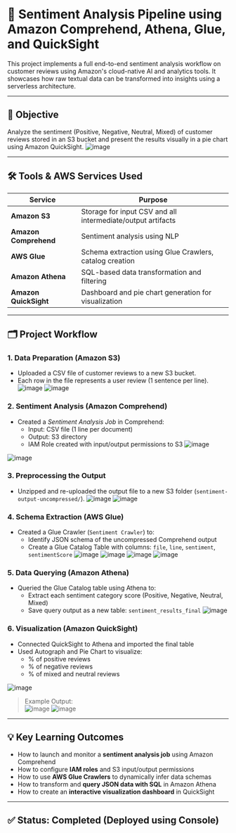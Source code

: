 # 🧠 Sentiment Analysis Pipeline using Amazon Comprehend, Athena, Glue, and QuickSight

This project implements a full end-to-end sentiment analysis workflow on customer reviews using Amazon's cloud-native AI and analytics tools. It showcases how raw textual data can be transformed into insights using a serverless architecture.

---

## 🎯 Objective

Analyze the sentiment (Positive, Negative, Neutral, Mixed) of customer reviews stored in an S3 bucket and present the results visually in a pie chart using Amazon QuickSight.
![image](https://github.com/user-attachments/assets/558f862a-5198-42f8-b790-aea1e1a4b7df)

---

## 🛠️ Tools & AWS Services Used

| Service              | Purpose                                                       |
|----------------------|---------------------------------------------------------------|
| **Amazon S3**        | Storage for input CSV and all intermediate/output artifacts   |
| **Amazon Comprehend**| Sentiment analysis using NLP                                  |
| **AWS Glue**         | Schema extraction using Glue Crawlers, catalog creation       |
| **Amazon Athena**    | SQL-based data transformation and filtering                   |
| **Amazon QuickSight**| Dashboard and pie chart generation for visualization          |

---

## 🗂️ Project Workflow

### 1. **Data Preparation (Amazon S3)**
- Uploaded a CSV file of customer reviews to a new S3 bucket.
- Each row in the file represents a user review (1 sentence per line).
![image](https://github.com/user-attachments/assets/bd393904-ff3f-4859-b32d-50430081bf51)
![image](https://github.com/user-attachments/assets/d61ba894-0ccf-4059-9d92-96d6ac9378ba)

### 2. **Sentiment Analysis (Amazon Comprehend)**
- Created a *Sentiment Analysis Job* in Comprehend:
  - Input: CSV file (1 line per document)
  - Output: S3 directory
  - IAM Role created with input/output permissions to S3
![image](https://github.com/user-attachments/assets/a4b502a3-9ad7-4c99-b0e5-4abc10f88fe1)

![image](https://github.com/user-attachments/assets/374425c9-92b2-4576-a7de-eb0b81e1c800)

### 3. **Preprocessing the Output**
- Unzipped and re-uploaded the output file to a new S3 folder (`sentiment-output-uncompressed/`).
![image](https://github.com/user-attachments/assets/4a7af2ca-ff67-4926-aa63-249fb9bacf1a)
![image](https://github.com/user-attachments/assets/4700c6c1-55f1-41f3-947b-fda9d64950f8)

### 4. **Schema Extraction (AWS Glue)**
- Created a Glue Crawler (`Sentiment Crawler`) to:
  - Identify JSON schema of the uncompressed Comprehend output
  - Create a Glue Catalog Table with columns: `file`, `line`, `sentiment`, `sentimentScore`
![image](https://github.com/user-attachments/assets/f22082d5-606a-43af-bca9-f6f7460e428c)
![image](https://github.com/user-attachments/assets/aa4f2e5b-c0af-443b-b0ec-6b1eec46d07b)
![image](https://github.com/user-attachments/assets/914efd45-721c-489d-b1f0-85e93da3633a)
![image](https://github.com/user-attachments/assets/741364d9-70e9-44ff-a0ec-a1baa0a6636c)

### 5. **Data Querying (Amazon Athena)**
- Queried the Glue Catalog table using Athena to:
  - Extract each sentiment category score (Positive, Negative, Neutral, Mixed)
  - Save query output as a new table: `sentiment_results_final`
![image](https://github.com/user-attachments/assets/37357673-5ec0-44ab-87b2-98c82a710558)

### 6. **Visualization (Amazon QuickSight)**
- Connected QuickSight to Athena and imported the final table
- Used Autograph and Pie Chart to visualize:
  - % of positive reviews
  - % of negative reviews
  - % of mixed and neutral reviews

![image](https://github.com/user-attachments/assets/d2d6285c-61cc-4f42-b4b8-8ff065e8c361)

> Example Output:  
![image](https://github.com/user-attachments/assets/14bbbd07-e4dc-44ef-8064-13edeef4a9f9)
![image](https://github.com/user-attachments/assets/34f3fbf7-1578-4e1e-970e-6da0adc03500)

---

## 💡 Key Learning Outcomes

- How to launch and monitor a **sentiment analysis job** using Amazon Comprehend
- How to configure **IAM roles** and S3 input/output permissions
- How to use **AWS Glue Crawlers** to dynamically infer data schemas
- How to transform and **query JSON data with SQL** in Amazon Athena
- How to create an **interactive visualization dashboard** in QuickSight

---

## ✅ Status: Completed (Deployed using Console)


